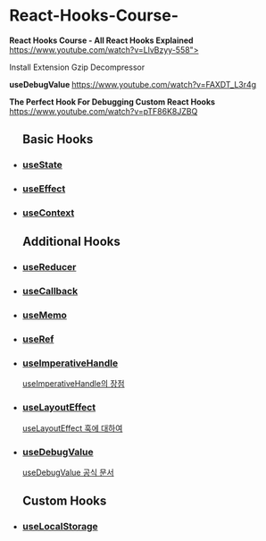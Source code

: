 # React-Hooks-Course-

<b> React Hooks Course - All React Hooks Explained</b>
https://www.youtube.com/watch?v=LlvBzyy-558">

Install Extension
Gzip Decompressor

<b> useDebugValue </b>
https://www.youtube.com/watch?v=FAXDT_L3r4g

<b> The Perfect Hook For Debugging Custom React Hooks </b>
https://www.youtube.com/watch?v=pTF86K8JZBQ

<ul>
  <h2>Basic Hooks</h1>
  <li><h3><a href="./src/StateTutorial.js">useState</a></h3></li>
  <li><h3><a href="./src/EffectTutorial.js">useEffect</a></h3></li>
  <li><h3><a href="./src/ContextTutorial.js">useContext</a></h3></li>
</ul>

<ul>
  <h2>Additional Hooks</h1>
  <li><h3><a href="./src/ReducerTutorial.js">useReducer</a></h3></li>
  <li><h3><a href="./src/CallbackTutorial.js">useCallback</a></h3></li>
  <li><h3><a href="./src/MemoTutorial.js">useMemo</a></h3></li> 
  <li><h3><a href="./src/RefTutorial.js">useRef</a></h3></li>
  <li><h3><a href="./src/ImperativeHandle.js">useImperativeHandle</a></h3> <a href="https://merrily-code.tistory.com/46" target="_blank" >useImperativeHandle의 장점</a></li> 
  <li><h3><a href="./src/LayoutEfectTutorial.js">useLayoutEffect</a></h3> <a href="https://merrily-code.tistory.com/46" target="_blank" >useLayoutEffect 훅에 대하여</a></li>
      
  <li><h3><a href="./src/UseDebugValeTutorial.js">useDebugValue</a></h3><a href="https://ko.reactjs.org/docs/hooks-reference.html#usedebugvalue" target="_blank" >useDebugValue 공식 문서</a></li>
</ul>

<ul>
  <h2>Custom Hooks</h1>
  <li><h3><a href="./src/ReducerTutorial.js">useLocalStorage</a></h3></li>

</ul>
